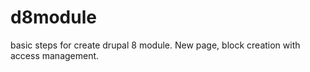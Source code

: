 # d8module
basic steps for create drupal 8 module. New page, block creation with access management.
